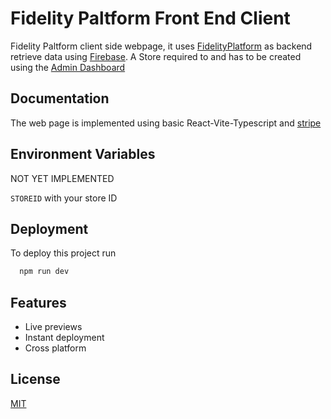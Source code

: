 # Fidelity Paltform Front End Client

Fidelity Paltform client side webpage, it uses [FidelityPlatform](https://github.com/zusby/LoyalityPlatform) as backend retrieve data using [Firebase](https://firebase.google.com/).
A Store required to and has to be created using the [Admin Dashboard](https://github.com/zusby/FidelityPlatformFO)

## Documentation

The web page is implemented using basic React-Vite-Typescript and [stripe](https://stripe.com/)

## Environment Variables

NOT YET IMPLEMENTED

`STOREID` with your store ID

## Deployment

To deploy this project run

```bash
  npm run dev
```

## Features

- Live previews
- Instant deployment
- Cross platform

## License

[MIT](https://choosealicense.com/licenses/mit/)
